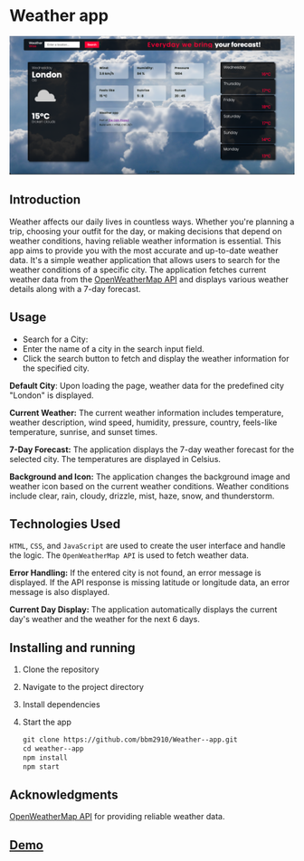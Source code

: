 # Weather app
![My Image](Screenshot.png)

## Introduction
Weather affects our daily lives in countless ways. Whether you're planning a trip, choosing your outfit for the day, or making decisions that depend on weather conditions, having reliable weather information is essential. This app aims to provide you with the most accurate and up-to-date weather data.
It's a simple weather application that allows users to search for the weather conditions of a specific city. The application fetches current weather data from the [OpenWeatherMap API](https://openweathermap.org/api) and displays various weather details along with a 7-day forecast.

## Usage
- Search for a City:
- Enter the name of a city in the search input field.
- Click the search button to fetch and display the weather information for the specified city.

__Default City__: Upon loading the page, weather data for the predefined city "London" is displayed.


__Current Weather:__
The current weather information includes temperature, weather description, wind speed, humidity, pressure, country, feels-like temperature, sunrise, and sunset times.

__7-Day Forecast:__
The application displays the 7-day weather forecast for the selected city.
The temperatures are displayed in Celsius.

__Background and Icon:__
The application changes the background image and weather icon based on the current weather conditions.
Weather conditions include clear, rain, cloudy, drizzle, mist, haze, snow, and thunderstorm.

## Technologies Used
`HTML`, `CSS`, and `JavaScript` are used to create the user interface and handle the logic.
The `OpenWeatherMap API` is used to fetch weather data.

__Error Handling:__
If the entered city is not found, an error message is displayed.
If the API response is missing latitude or longitude data, an error message is also displayed.

__Current Day Display:__
The application automatically displays the current day's weather and the weather for the next 6 days.

## Installing and running
1. Clone the repository
2. Navigate to the project directory
3. Install dependencies
4. Start the app
   
   ```
   git clone https://github.com/bbm2910/Weather--app.git
   cd weather--app
   npm install
   npm start
   
## Acknowledgments
[OpenWeatherMap API](https://openweathermap.org/api) for providing reliable weather data.

## [Demo](https://bbm2910.github.io/Weather--app/)
